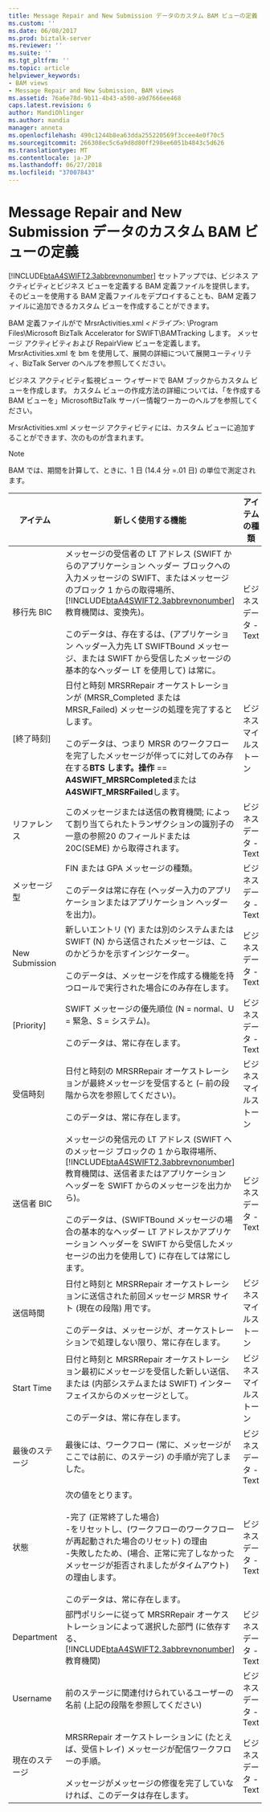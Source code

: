 ```yaml
---
title: Message Repair and New Submission データのカスタム BAM ビューの定義 |Microsoft Docs
ms.custom: ''
ms.date: 06/08/2017
ms.prod: biztalk-server
ms.reviewer: ''
ms.suite: ''
ms.tgt_pltfrm: ''
ms.topic: article
helpviewer_keywords:
- BAM views
- Message Repair and New Submission, BAM views
ms.assetid: 76a6e78d-9b11-4b43-a500-a9d7666ee468
caps.latest.revision: 6
author: MandiOhlinger
ms.author: mandia
manager: anneta
ms.openlocfilehash: 490c1244b8ea63dda255220569f3ccee4e0f70c5
ms.sourcegitcommit: 266308ec5c6a9d8d80ff298ee6051b4843c5d626
ms.translationtype: MT
ms.contentlocale: ja-JP
ms.lasthandoff: 06/27/2018
ms.locfileid: "37007843"
---
```

# <a name="defining-a-custom-bam-view-for-message-repair-and-new-submission-data"></a>Message Repair and New Submission データのカスタム BAM ビューの定義
[!INCLUDE[btaA4SWIFT2.3abbrevnonumber](../../includes/btaa4swift2-3abbrevnonumber-md.md)] セットアップでは、ビジネス アクティビティとビジネス ビューを定義する BAM 定義ファイルを提供します。 そのビューを使用する BAM 定義ファイルをデプロイすることも、BAM 定義ファイルに追加できるカスタム ビューを作成することができます。  

 BAM 定義ファイルがで MrsrActivities.xml *\<ドライブ\>*: \Program Files\Microsoft BizTalk Accelerator for SWIFT\BAMTracking します。 メッセージ アクティビティおよび RepairView ビューを定義します。 MrsrActivities.xml を bm を使用して、展開の詳細について展開ユーティリティ、BizTalk Server のヘルプを参照してください。  

 ビジネス アクティビティ監視ビュー ウィザードで BAM ブックからカスタム ビューを作成します。 カスタム ビューの作成方法の詳細については、「を作成する BAM ビューを」MicrosoftBizTalk サーバー情報ワーカーのヘルプを参照してください。  

 MrsrActivities.xml メッセージ アクティビティには、カスタム ビューに追加することができます、次のものが含まれます。  

> [!NOTE]
>  BAM では、期間を計算して、ときに、1 日 (14.4 分 =.01 日) の単位で測定されます。  

|      アイテム       |                                                                                                                                                                                                                                  新しく使用する機能                                                                                                                                                                                                                                   |      アイテムの種類       |
|-----------------|------------------------------------------------------------------------------------------------------------------------------------------------------------------------------------------------------------------------------------------------------------------------------------------------------------------------------------------------------------------------------------------------------------------------------------------------------------------------|----------------------|
| 移行先 BIC | メッセージの受信者の LT アドレス (SWIFT からのアプリケーション ヘッダー ブロックへの入力メッセージの SWIFT、またはメッセージのブロック 1 からの取得場所、[!INCLUDE[btaA4SWIFT2.3abbrevnonumber](../../includes/btaa4swift2-3abbrevnonumber-md.md)]教育機関は、変換先)。<br /><br /> このデータは、存在するは、(アプリケーション ヘッダー入力先 LT SWIFTBound メッセージ、または SWIFT から受信したメッセージの基本的なヘッダー LT を使用して) は常に。 | ビジネス データ - Text |
|    [終了時刻]     |                                                                            日付と時刻 MRSRRepair オーケストレーションが (MRSR_Completed または MRSR_Failed) メッセージの処理を完了するとします。<br /><br /> このデータは、つまり MRSR のワークフローを完了したメッセージが伴ってに対してのみ存在する**BTS します。操作** == **A4SWIFT_MRSRCompleted**または**A4SWIFT_MRSRFailed**します。                                                                             |  ビジネス マイルス トーン  |
|    リファレンス    |                                                                                                                                                                このメッセージまたは送信の教育機関; によって割り当てられたトランザクションの識別子の一意の参照20 のフィールドまたは 20C(SEME) から取得されます。                                                                                                                                                                | ビジネス データ - Text |
|  メッセージ型   |                                                                                                                                                                    FIN または GPA メッセージの種類。<br /><br /> このデータは常に存在 (ヘッダー入力のアプリケーションまたはアプリケーション ヘッダーを出力)。                                                                                                                                                                    | ビジネス データ - Text |
| New Submission  |                                                                                                                       新しいエントリ (Y) または別のシステムまたは SWIFT (N) から送信されたメッセージは、このかどうかを示すインジケーター。<br /><br /> このデータは、メッセージを作成する機能を持つロールで実行された場合にのみ存在します。                                                                                                                        | ビジネス データ - Text |
|    [Priority]     |                                                                                                                                                                            SWIFT メッセージの優先順位 (N = normal、U = 緊急、S = システム)。<br /><br /> このデータは、常に存在します。                                                                                                                                                                            | ビジネス データ - Text |
|  受信時刻  |                                                                                                                                                  日付と時刻の MRSRRepair オーケストレーションが最終メッセージを受信すると (– 前の段階から次を参照してください)。<br /><br /> このデータは、常に存在します。                                                                                                                                                   |  ビジネス マイルス トーン  |
|   送信者 BIC    |        メッセージの発信元の LT アドレス (SWIFT へのメッセージ ブロックの 1 から取得場所、[!INCLUDE[btaA4SWIFT2.3abbrevnonumber](../../includes/btaa4swift2-3abbrevnonumber-md.md)]教育機関は、送信者またはアプリケーション ヘッダーを SWIFT からのメッセージを出力から)。<br /><br /> このデータは、(SWIFTBound メッセージの場合の基本的なヘッダー LT アドレスかアプリケーション ヘッダーを SWIFT から受信したメッセージの出力を使用して) に存在しては常にします。        | ビジネス データ - Text |
|    送信時間    |                                                                                                                             日付と時刻と MRSRRepair オーケストレーションに送信された前回メッセージ MRSR サイト (現在の段階) 用です。<br /><br /> このデータは、メッセージが、オーケストレーションで処理しない限り、常に存在します。                                                                                                                             |  ビジネス マイルス トーン  |
|   Start Time    |                                                                                                                          日付と時刻と MRSRRepair オーケストレーション最初にメッセージを受信した新しい送信、または (内部システムまたは SWIFT) インターフェイスからのメッセージとして。<br /><br /> このデータは、常に存在します。                                                                                                                          |  ビジネス マイルス トーン  |
|   最後のステージ    |                                                                                                                                                                                       最後には、ワークフロー (常に、メッセージがここでは前に、のステージ) の手順が完了しました。                                                                                                                                                                                       | ビジネス データ - Text |
|     状態      |                                                                                               次の値をとります。<br /><br /> -完了 (正常終了した場合)<br />-をリセットし、(ワークフローのワークフローが再起動された場合のリセット) の理由<br />-失敗したため、(場合、正常に完了しなかったメッセージが拒否されましたがタイムアウト) の理由します。<br /><br /> このデータは、常に存在します。                                                                                                | ビジネス データ - Text |
|   Department    |                                                                                                                          部門ポリシーに従って MRSRRepair オーケストレーションによって選択した部門 (に依存する、[!INCLUDE[btaA4SWIFT2.3abbrevnonumber](../../includes/btaa4swift2-3abbrevnonumber-md.md)]教育機関)                                                                                                                           | ビジネス データ - Text |
|    Username     |                                                                                                                                                                                               前のステージに関連付けられているユーザーの名前 (上記の段階を参照してください)                                                                                                                                                                                                | ビジネス データ - Text |
|  現在のステージ  |                                                                                                                                     MRSRRepair オーケストレーションに (たとえば、受信トレイ) メッセージが配信ワークフローの手順。<br /><br /> メッセージがメッセージの修復を完了していなければ、このデータは存在します。                                                                                                                                      | ビジネス データ - Text |

